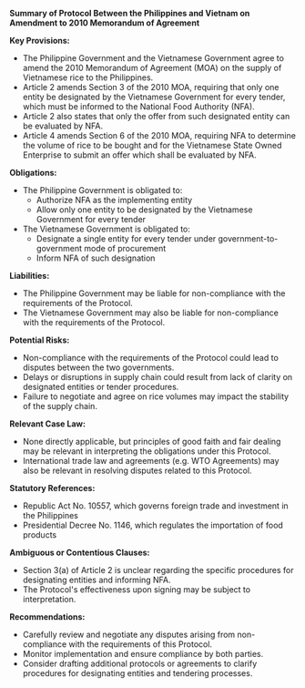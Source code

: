 **Summary of Protocol Between the Philippines and Vietnam on Amendment to 2010 Memorandum of Agreement**

**Key Provisions:**

* The Philippine Government and the Vietnamese Government agree to amend the 2010 Memorandum of Agreement (MOA) on the supply of Vietnamese rice to the Philippines.
* Article 2 amends Section 3 of the 2010 MOA, requiring that only one entity be designated by the Vietnamese Government for every tender, which must be informed to the National Food Authority (NFA).
* Article 2 also states that only the offer from such designated entity can be evaluated by NFA.
* Article 4 amends Section 6 of the 2010 MOA, requiring NFA to determine the volume of rice to be bought and for the Vietnamese State Owned Enterprise to submit an offer which shall be evaluated by NFA.

**Obligations:**

* The Philippine Government is obligated to:
	+ Authorize NFA as the implementing entity
	+ Allow only one entity to be designated by the Vietnamese Government for every tender
* The Vietnamese Government is obligated to:
	+ Designate a single entity for every tender under government-to-government mode of procurement
	+ Inform NFA of such designation

**Liabilities:**

* The Philippine Government may be liable for non-compliance with the requirements of the Protocol.
* The Vietnamese Government may also be liable for non-compliance with the requirements of the Protocol.

**Potential Risks:**

* Non-compliance with the requirements of the Protocol could lead to disputes between the two governments.
* Delays or disruptions in supply chain could result from lack of clarity on designated entities or tender procedures.
* Failure to negotiate and agree on rice volumes may impact the stability of the supply chain.

**Relevant Case Law:**

* None directly applicable, but principles of good faith and fair dealing may be relevant in interpreting the obligations under this Protocol.
* International trade law and agreements (e.g. WTO Agreements) may also be relevant in resolving disputes related to this Protocol.

**Statutory References:**

* Republic Act No. 10557, which governs foreign trade and investment in the Philippines
* Presidential Decree No. 1146, which regulates the importation of food products

**Ambiguous or Contentious Clauses:**

* Section 3(a) of Article 2 is unclear regarding the specific procedures for designating entities and informing NFA.
* The Protocol's effectiveness upon signing may be subject to interpretation.

**Recommendations:**

* Carefully review and negotiate any disputes arising from non-compliance with the requirements of this Protocol.
* Monitor implementation and ensure compliance by both parties.
* Consider drafting additional protocols or agreements to clarify procedures for designating entities and tendering processes.